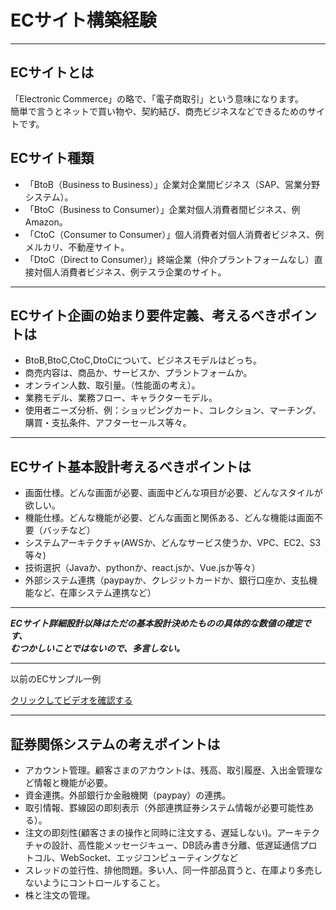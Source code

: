 # ECサイト構築経験

---

## ECサイトとは
「Electronic Commerce」の略で、「電子商取引」という意味になります。<br>
簡単で言うとネットで買い物や、契約結び、商売ビジネスなどできるためのサイトです。

## ECサイト種類
- 「BtoB（Business to Business）」企業対企業間ビジネス（SAP、営業分野システム）。
- 「BtoC（Business to Consumer）」企業対個人消費者間ビジネス、例Amazon。
- 「CtoC（Consumer to Consumer）」個人消費者対個人消費者ビジネス、例メルカリ、不動産サイト。
- 「DtoC（Direct to Consumer）」終端企業（仲介プラントフォームなし）直接対個人消費者ビジネス、例テスラ企業のサイト。
---

## ECサイト企画の始まり要件定義、考えるべきポイントは
- BtoB,BtoC,CtoC,DtoCについて、ビジネスモデルはどっち。
- 商売内容は、商品か、サービスか、プラントフォームか。
- オンライン人数、取引量。（性能面の考え）。
- 業務モデル、業務フロー、キャラクターモデル。
- 使用者ニーズ分析、例：ショッピングカート、コレクション、マーチング、購買・支払条件、アフターセールス等々。
---

## ECサイト基本設計考えるべきポイントは
- 画面仕様。どんな画面が必要、画面中どんな項目が必要、どんなスタイルが欲しい。
- 機能仕様。どんな機能が必要、どんな画面と関係ある、どんな機能は画面不要（バッチなど）
- システムアーキテクチャ(AWSか、どんなサービス使うか、VPC、EC2、S3等々)
- 技術選択（Javaか、pythonか、react.jsか、Vue.jsか等々）
- 外部システム連携（paypayか、クレジットカードか、銀行口座か、支払機能など、在庫システム連携など）
---

***ECサイト詳細設計以降はただの基本設計決めたものの具体的な数値の確定です、***<br>
***むつかしいことではないので、多言しない。***

---
以前のECサンプル一例

[クリックしてビデオを確認する](https://www.seisoul.com/wp-content/uploads/2023/10/%E5%85%B1%E9%80%9A%E3%82%B7%E3%82%B9%E3%83%86%E3%83%A0%E3%82%B5%E3%83%B3%E3%83%97%E3%83%AB%EF%BC%94.mp4)

---
## 証券関係システムの考えポイントは
- アカウント管理。顧客さまのアカウントは、残高、取引履歴、入出金管理など情報と機能が必要。
- 資金連携。外部銀行か金融機関（paypay）の連携。
- 取引情報、罫線図の即刻表示（外部連携証券システム情報が必要可能性ある）。
- 注文の即刻性(顧客さまの操作と同時に注文する、遅延しない)。アーキテクチャの設計、高性能メッセージキュー、DB読み書き分離、低遅延通信プロトコル、WebSocket、エッジコンピューティングなど
- スレッドの並行性、排他問題。多い人、同一件部品買うと、在庫より多売しないようにコントロールすること。
- 株と注文の管理。
